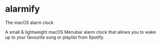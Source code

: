 # alarmify
The macOS alarm clock

A small & lightweight macOS Menubar alarm clock that allows you to wake up to your favourite song or playlist from Spotify. 
